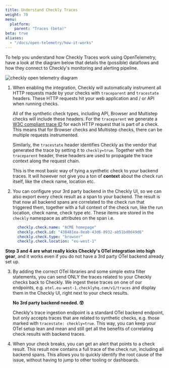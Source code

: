 ```yaml
---
title: Understand Checkly Traces
weight: 70
menu:
  platform:
    parent: "Traces (beta)"
beta: true
aliases:
  - "/docs/open-telemetry/how-it-works"
---
```


To help you understand how Checkly Traces work using OpenTelemetry, have a look at the diagram below that details
the (possible) dataflows and how they connect to Checkly's monitoring and alerting pipeline.

![checkly open telemetry diagram](/docs/images/otel/checkly_otel_diagram.png)

1. When enabling the integration, Checkly will automatically instrument all HTTP requests made by your checks with `traceparent`
   and `tracestate` headers. These HTTP requests hit your web application and / or API when running checks.

   All of the synthetic check types, including API, Browser and Multistep checks will include these headers. For the `traceparent`
   we generate a [W3C compliant trace ID](https://www.w3.org/TR/trace-context/#trace-context-http-headers-format) for
   each HTTP request that is part of a check. This means that for Browser checks and Multistep checks, there can be multiple
   requests instrumented.

   Similarly, the `tracestate` header identifies Checkly as the vendor that generated the trace by setting it
   to `checkly=true`. Together with the `traceparent` header, these headers are used to propagate the trace context
   along the request chain.

   This is the most basic way of tying a synthetic check to your backend traces. It will however not give you a ton
   of **context** about the check run itself, like the check name, location etc.

2. You can configure your 3rd party backend in the Checkly UI, so we can also export every check result as a span to your
   backend. The result is that now all backend spans are correlated to the check run that triggered them, together with a
   full context of the check run, like the run location, check name, check type etc. These items are stored in the `checkly`
   namespace as attributes on the span i.e.

    ```yaml
      checkly.check.name: "ACME homepage"
      checkly.check.id: "438481ea-0eab-43d6-8932-ab51bd0d49d6"
      checkly.check.type: "browser"
      checkly.check.location: "eu-west-1"
    ```  

**Step 3 and 4 are what really kicks Checkly's OTel integration into high gear**, and it works even if you do not have a
3rd party OTel backend already set up.

3. By adding the correct OTel libraries and some simple extra filter statements, you can send ONLY the traces related to
   your Checkly checks back to Checkly. We ingest these traces on one of our endpoints, e.g. `otel.eu-west-1.checklyhq.com/v1/traces`
   and display them in the Checkly UI, right next to your check results.

   **No 3rd party backend needed. 😲**

   Checkly's trace ingestion endpoint is a standard OTel backend endpoint, but only accepts traces that are related
   to synthetic checks, e.g. those marked with `tracestate: checkly=true`. This way, you can keep your OTel setup lean and mean
   and still get all the benefits of correlating check results with backend traces.

4. When your check breaks, you can get an alert that points to a check result. This result now contains a full trace of the
   check run, including all backend spans. This allows you to quickly identify the root cause of the issue, without having to
   jump to other tooling or dashboards.
